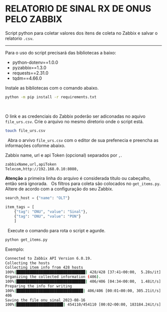 # RELATORIO DE SINAL RX DE ONUS PELO ZABBIX

Script python para coletar valores dos itens de coleta no Zabbix e salvar o relatorio `.csv`.

___

Para o uso do script precisará das bibliotecas a baixo:
   - python-dotenv==1.0.0
   - pyzabbix==1.3.0
   - requests==2.31.0
   - tqdm==4.66.0

Instale as bibliotecas com o comando abaixo. 
```bash
python -m pip install -r requirements.txt
```
&nbsp;

O link e as credenciais do Zabbix poderão ser adiconadas no aquivo `file_urs.csv`.
Crie o arquivo no mesmo diretorio onde o script está.  
```bash
touch file_urs.csv
```
&nbsp;
Abra o arvivo `file_urs.csv` com o editor de sua prefenecia e preencha as informações coforme abaixo.

Zabbix name, url e api Token (opcional) separados por `,`.

```bash
zabbixName,url,apiToken
Telecom,http://192.168.0.10:8080,
```
**Atenção** a primeira linha do arquivo é considerada titulo ou cabeçalho, então será ignorada.
&nbsp;
Os filtros para coleta são colocados no `get_items.py`. Altere de acordo com a configuração do seu Zabbix.
```python
search_host = {"name": "OLT"}

item_tags = [
    {"tag": "ONU", "value": "Sinal"}, 
    {"tag": "ONU", "value": "PON"}
    ]
```
&nbsp;
Execute o comando para rota o script e agurde. 
```bash
python get_items.py
```
Exemplo:
```bash
Connected to Zabbix API Version 6.0.19.
Collecting the hosts
Collecting item info from 428 hosts
100%|███████████████████████████████| 428/428 [37:41<00:00,  5.28s/it]
Organizing the collected information (406).
100%|███████████████████████████████| 406/406 [04:34<00:00,  1.48it/s]
Preparing the info for writing
100%|██████████████████████████████| 406/406 [00:01<00:00, 305.21it/s]
406
Saving the file onu_sinal_2023-08-16
100%|█████████████████████| 454110/454110 [00:02<00:00, 183184.24it/s]
```
